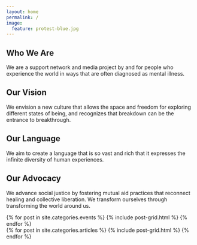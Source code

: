 ```yaml
---
layout: home
permalink: /
image:
  feature: protest-blue.jpg
---
```


<div class="tiles">

<div class="tile">
  <h2 class="post-title">Who We Are</h2>
  <p class="post-excerpt">We are a support network and media project by and for people who experience the world in ways that are often diagnosed as mental illness.</p>
</div><!-- /.tile -->

<div class="tile">
  <h2 class="post-title">Our Vision</h2>
  <p class="post-excerpt">We envision a new culture that allows the space and freedom for exploring different states of being, and recognizes that breakdown can be the entrance to breakthrough.</p>
</div><!-- /.tile -->

<div class="tile">
  <h2 class="post-title">Our Language</h2>
  <p class="post-excerpt">We aim to create a language that is so vast and rich that it expresses the infinite diversity of human experiences.</p>
</div><!-- /.tile -->

<div class="tile">
  <h2 class="post-title">Our Advocacy</h2>
  <p class="post-excerpt">We advance social justice by fostering mutual aid practices that reconnect healing and collective liberation. We transform ourselves through transforming the world around us.</p>
</div><!-- /.tile -->

</div><!-- /.tiles -->

<div class="tiles">
{% for post in site.categories.events %}
  {% include post-grid.html %}
{% endfor %}
</div><!-- /.tiles -->

<div class="tiles">
{% for post in site.categories.articles %}
  {% include post-grid.html %}
{% endfor %}
</div><!-- /.tiles -->

